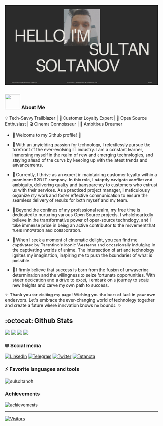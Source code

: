 <!-- <h1>Hello! I'm Sultan 👋</h1> -->
# <img src="./cover-github.png" />

<h3> <img src="https://raw.githubusercontent.com/Tarikul-Islam-Anik/Animated-Fluent-Emojis/master/Emojis/People%20with%20professions/Man%20Technologist%20Medium%20Skin%20Tone.png" width="50" height="50" /> About Me </h3>

💡 Tech-Savvy Trailblazer | 💼 Customer Loyalty Expert | 🌱 Open Source Enthusiast | 🎬 Cinema Connoisseur | 🚀 Ambitious Dreamer
- 🌟 Welcome to my Github profile! 🌟

- 🔭 With an unyielding passion for technology, I relentlessly pursue the forefront of the ever-evolving IT industry. I am a constant learner, immersing myself in the realm of new and emerging technologies, and staying ahead of the curve by keeping up with the latest trends and advancements.

- 💼 Currently, I thrive as an expert in maintaining customer loyalty within a prominent B2B IT company. In this role, I adeptly navigate conflict and ambiguity, delivering quality and transparency to customers who entrust us with their services. As a practiced project manager, I meticulously organize my work and foster effective communication to ensure the seamless delivery of results for both myself and my team.

- 🌱 Beyond the confines of my professional realm, my free time is dedicated to nurturing various Open Source projects. I wholeheartedly believe in the transformative power of open-source technology, and I take immense pride in being an active contributor to the movement that fuels innovation and collaboration.

- 🎨 When I seek a moment of cinematic delight, you can find me captivated by Tarantino's iconic Westerns and occasionally indulging in the captivating worlds of anime. The intersection of art and technology ignites my imagination, inspiring me to push the boundaries of what is possible.

- 🚀 I firmly believe that success is born from the fusion of unwavering determination and the willingness to seize fortunate opportunities. With sheer dedication and a drive to excel, I embark on a journey to scale new heights and carve my own path to success.

✨ Thank you for visiting my page! Wishing you the best of luck in your own endeavors. Let's embrace the ever-changing world of technology together and create a future where innovation knows no bounds. ✨
  
## :octocat: Github Stats
<p>
<!--   <img src="http://github-profile-summary-cards.vercel.app/api/cards/profile-details?username=sulsoltanoff&theme=github_dark" />
  <img src="http://github-profile-summary-cards.vercel.app/api/cards/repos-per-language?username=sulsoltanoff&theme=github_dark" /> -->
  <img src="https://streak-stats.demolab.com?user=sulsoltanoff&theme=dark&border_radius=4&date_format=j%20M%5B%20Y%5D" />
  <img src="https://github-readme-stats.vercel.app/api?username=sulsoltanoff&show_icons=true&theme=dark" />
  <img src="https://github-readme-stats.vercel.app/api/top-langs/?username=sulsoltanoff&langs_count=4&theme=dark" />
  <img src="http://github-profile-summary-cards.vercel.app/api/cards/profile-details?username=sulsoltanoff&theme=2077" />
<!--   <img src="http://github-profile-summary-cards.vercel.app/api/cards/most-commit-language?username=sulsoltanoff&theme=github_dark" /> -->
</p>


### 🌐 Social media
[![LinkedIn](https://img.shields.io/badge/linkedin-%230077B5.svg?style=for-the-badge&logo=linkedin&logoColor=white)](https://www.linkedin.com/in/soltanoff98/)
[![Telegram](https://img.shields.io/badge/Telegram-2CA5E0?style=for-the-badge&logo=telegram&logoColor=white)](https://t.me/soltanoff_98)
[![Twitter](https://img.shields.io/badge/Twitter-%231DA1F2.svg?style=for-the-badge&logo=Twitter&logoColor=white)](https://twitter.com/Sultan00222557)
[![Tutanota](https://img.shields.io/badge/Tutanota-840010?style=for-the-badge&logo=Tutanota&logoColor=white)](mailto://soltanoff@tuta.io)


<h3> ⚡ Favorite languages and tools </h3>
<img src="https://skillicons.dev/icons?i=go,cs,nodejs,typescript,linux,docker,postgres,angular,kubernetes,git" alt="sulsoltanoff" />

<h3>Achievements</h3>
<img src="https://github-profile-trophy.vercel.app/?username=sulsoltanoff&theme=onedark" alt="achievements" />

---
[![Visitors](https://api.visitorbadge.io/api/visitors?path=https%3A%2F%2Fgithub.com%2Fsulsoltanoff&countColor=%23f47373&style=plastic)](https://visitorbadge.io/status?path=https%3A%2F%2Fgithub.com%2Fsulsoltanoff)

